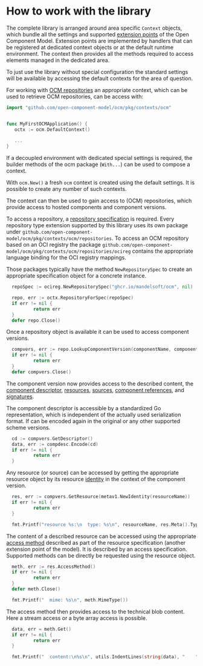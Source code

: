 # How to work with the library


The complete library is arranged around area specific `Context` objects,
which bundle all the settings and supported [extension points](../../docs/ocm/interoperability.md#support-library)
of the Open Component Model.
Extension points are implemented by handlers that can be registered at dedicated
context objects or at the default runtime environment.
The context then provides all the methods required to access elements
managed in the dedicated area.

To just use the library without special configuration the standard settings will
be available by accessing the default contexts for the area of question.

For working with [OCM repositories](../../docs/ocm/model.md#repositories) an appropriate
context, which can be used to retrieve OCM repositories, can be access with:

```go
import "github.com/open-component-model/ocm/pkg/contexts/ocm"


func MyFirstOCMApplication() {
   octx := ocm.DefaultContext()
   
   ...
}
```

If a decoupled environment with dedicated special settings is required, the 
builder methods of the ocm package (`With...`) can be used to compose
a context.

With `ocm.New()` a fresh `ocm` context is created using the default settings.
It is possible to create any number of such contexts.

The context can then be used to gain access to (OCM) repositories, which
provide access to hosted components and component versions.


To access a repository, a [repository specification](../../docs/formats/repositories/README.md)
is required. Every repository type extension supported by this library 
uses its own package under `github.com/open-component-model/ocm/pkg/contexts/ocm/repositories`.
To access an OCM repository based on an OCI registry the package
`github.com/open-component-model/ocm/pkg/contexts/ocm/repositories/ocireg`
contains the appropriate language binding for the OCI registry mappings.

Those packages typically have the method `NewRepositorySpec` to create
an appropriate specification object for a concrete instance.

```go
  repoSpec := ocireg.NewRepositorySpec("ghcr.io/mandelsoft/ocm", nil)

  repo, err := octx.RepositoryForSpec(repoSpec)
  if err != nil {
          return err
  }
  defer repo.Close()
```

Once a repository object is available it can be used to access component versions.

```go
  compvers, err := repo.LookupComponentVersion(componentName, componentVersion)
  if err != nil {
          return err
  }
  defer compvers.Close()
```

The component version now provides access to the described content, the
[component descriptor](../../docs/ocm/model.md#component-descriptor),
[resources](../../docs/ocm/model.md#resources),
[sources](../../docs/ocm/model.md#sources),
[component references](../../docs/ocm/model.md#references), and
[signatures](../../docs/ocm/model.md#signatures).

The component descriptor is accessible by a standardized Go representation,
which is independent of the actually used serialization format.
If can be encoded again in the original or any other supported scheme versions.

```go
  cd := compvers.GetDescriptor()
  data, err := compdesc.Encode(cd)
  if err != nil {
          return err
  }

```

Any resource (or source) can be accessed by getting the appropriate
resource object by its resource [identity](../../docs/ocm/model.md#identity) in
the context of the  component version.

```go
  res, err := compvers.GetResource(metav1.NewIdentity(resourceName))
  if err != nil {
          return err
  }

  fmt.Printf("resource %s:\n  type: %s\n", resourceName, res.Meta().Type)
```

The content of a described resource can be accessed using the appropriate
[access method](../../docs/ocm/model.md#artefact-access) described as part of
the resource specification (another extension point of the model).
It is described by an access specification. Supported methods can be 
directly be requested using the resource object.

```go
  meth, err := res.AccessMethod()
  if err != nil {
          return err
  }
  defer meth.Close()

  fmt.Printf("  mime: %s\n", meth.MimeType())
```

The access method then provides access to the technical blob content.
Here a stream access or a byte array access is possible.

```go
  data, err = meth.Get()
  if err != nil {
          return err
  }

  fmt.Printf("  content:\n%s\n", utils.IndentLines(string(data), "    ",))
```
